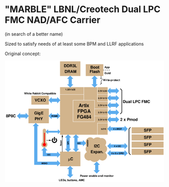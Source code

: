 # "MARBLE" LBNL/Creotech Dual LPC FMC NAD/AFC Carrier
(in search of a better name)

Sized to satisfy needs of at least
some BPM and LLRF applications

Original concept:

![block diagram](block_3.png)
